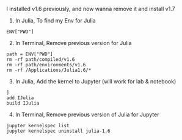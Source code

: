 I installed v1.6 previously, and now wanna remove it and install v1.7

1. In Julia, To find my Env for Julia 
```
ENV["PWD"]
```

2. In Terminal, Remove previous version for Julia
```
path = ENV["PWD"]
rm -rf path/compiled/v1.6
rm -rf path/environments/v1.6
rm -rf /Applications/Julia1.6/*
```

3. In Julia, Add the kernel to Jupyter (will work for lab & notebook)
```
]
add IJulia
build IJulia
```

4. In Terminal, Remove previous version of Julia for Jupyter
```
jupyter kernelspec list
jupyter kernelspec uninstall julia-1.6
```
